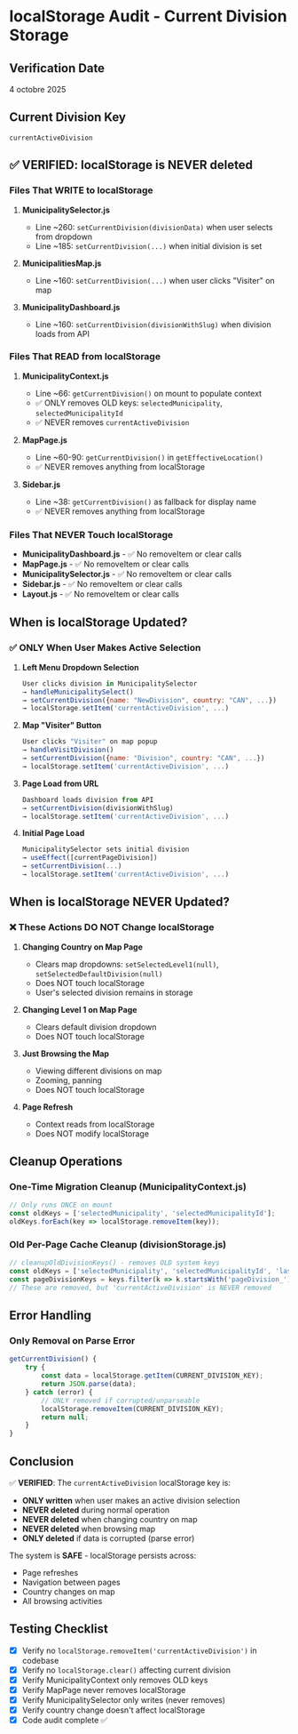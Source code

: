 # localStorage Audit - Current Division Storage

## Verification Date
4 octobre 2025

## Current Division Key
`currentActiveDivision`

## ✅ VERIFIED: localStorage is NEVER deleted

### Files That WRITE to localStorage
1. **MunicipalitySelector.js**
   - Line ~260: `setCurrentDivision(divisionData)` when user selects from dropdown
   - Line ~185: `setCurrentDivision(...)` when initial division is set

2. **MunicipalitiesMap.js**
   - Line ~160: `setCurrentDivision(...)` when user clicks "Visiter" on map

3. **MunicipalityDashboard.js**
   - Line ~160: `setCurrentDivision(divisionWithSlug)` when division loads from API

### Files That READ from localStorage
1. **MunicipalityContext.js**
   - Line ~66: `getCurrentDivision()` on mount to populate context
   - ✅ ONLY removes OLD keys: `selectedMunicipality`, `selectedMunicipalityId`
   - ✅ NEVER removes `currentActiveDivision`

2. **MapPage.js**
   - Line ~60-90: `getCurrentDivision()` in `getEffectiveLocation()`
   - ✅ NEVER removes anything from localStorage

3. **Sidebar.js**
   - Line ~38: `getCurrentDivision()` as fallback for display name
   - ✅ NEVER removes anything from localStorage

### Files That NEVER Touch localStorage
- **MunicipalityDashboard.js** - ✅ No removeItem or clear calls
- **MapPage.js** - ✅ No removeItem or clear calls
- **MunicipalitySelector.js** - ✅ No removeItem or clear calls
- **Sidebar.js** - ✅ No removeItem or clear calls
- **Layout.js** - ✅ No removeItem or clear calls

## When is localStorage Updated?

### ✅ ONLY When User Makes Active Selection

1. **Left Menu Dropdown Selection**
   ```javascript
   User clicks division in MunicipalitySelector
   → handleMunicipalitySelect()
   → setCurrentDivision({name: "NewDivision", country: "CAN", ...})
   → localStorage.setItem('currentActiveDivision', ...)
   ```

2. **Map "Visiter" Button**
   ```javascript
   User clicks "Visiter" on map popup
   → handleVisitDivision()
   → setCurrentDivision({name: "Division", country: "CAN", ...})
   → localStorage.setItem('currentActiveDivision', ...)
   ```

3. **Page Load from URL**
   ```javascript
   Dashboard loads division from API
   → setCurrentDivision(divisionWithSlug)
   → localStorage.setItem('currentActiveDivision', ...)
   ```

4. **Initial Page Load**
   ```javascript
   MunicipalitySelector sets initial division
   → useEffect([currentPageDivision])
   → setCurrentDivision(...)
   → localStorage.setItem('currentActiveDivision', ...)
   ```

## When is localStorage NEVER Updated?

### ❌ These Actions DO NOT Change localStorage

1. **Changing Country on Map Page**
   - Clears map dropdowns: `setSelectedLevel1(null)`, `setSelectedDefaultDivision(null)`
   - Does NOT touch localStorage
   - User's selected division remains in storage

2. **Changing Level 1 on Map Page**
   - Clears default division dropdown
   - Does NOT touch localStorage

3. **Just Browsing the Map**
   - Viewing different divisions on map
   - Zooming, panning
   - Does NOT touch localStorage

4. **Page Refresh**
   - Context reads from localStorage
   - Does NOT modify localStorage

## Cleanup Operations

### One-Time Migration Cleanup (MunicipalityContext.js)
```javascript
// Only runs ONCE on mount
const oldKeys = ['selectedMunicipality', 'selectedMunicipalityId'];
oldKeys.forEach(key => localStorage.removeItem(key));
```

### Old Per-Page Cache Cleanup (divisionStorage.js)
```javascript
// cleanupOldDivisionKeys() - removes OLD system keys
const oldKeys = ['selectedMunicipality', 'selectedMunicipalityId', 'lastVisitedDivision'];
const pageDivisionKeys = keys.filter(k => k.startsWith('pageDivision_'));
// These are removed, but 'currentActiveDivision' is NEVER removed
```

## Error Handling

### Only Removal on Parse Error
```javascript
getCurrentDivision() {
    try {
        const data = localStorage.getItem(CURRENT_DIVISION_KEY);
        return JSON.parse(data);
    } catch (error) {
        // ONLY removed if corrupted/unparseable
        localStorage.removeItem(CURRENT_DIVISION_KEY);
        return null;
    }
}
```

## Conclusion

✅ **VERIFIED**: The `currentActiveDivision` localStorage key is:
- **ONLY written** when user makes an active division selection
- **NEVER deleted** during normal operation
- **NEVER deleted** when changing country on map
- **NEVER deleted** when browsing map
- **ONLY deleted** if data is corrupted (parse error)

The system is **SAFE** - localStorage persists across:
- Page refreshes
- Navigation between pages
- Country changes on map
- All browsing activities

## Testing Checklist

- [x] Verify no `localStorage.removeItem('currentActiveDivision')` in codebase
- [x] Verify no `localStorage.clear()` affecting current division
- [x] Verify MunicipalityContext only removes OLD keys
- [x] Verify MapPage never removes localStorage
- [x] Verify MunicipalitySelector only writes (never removes)
- [x] Verify country change doesn't affect localStorage
- [x] Code audit complete ✅
